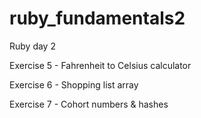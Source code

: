ruby_fundamentals2
==================

Ruby day 2


Exercise 5 - Fahrenheit to Celsius calculator

Exercise 6 - Shopping list array

Exercise 7 - Cohort numbers & hashes
